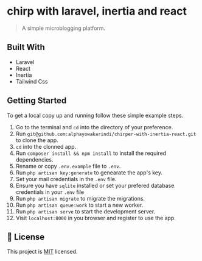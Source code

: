 # chirp with laravel, inertia and react

> A simple microblogging platform.


## Built With

- Laravel
- React
- Inertia
- Tailwind Css

## Getting Started

To get a local copy up and running follow these simple example steps.

1. Go to the terminal and `cd` into the directory of your preference.
2. Run `git@github.com:alphayowakarindi/chirper-with-inertia-react.git` to clone the app.
3. `cd` into the clonned app.
4. Run `composer install && npm install` to install the required dependencies.
5. Rename or copy `.env.example` file to `.env`.
6. Run `php artisan key:generate` to genearate the app's key.
7. Set your mail credentials in the `.env` file.
8. Ensure you have `sqlite` installed or set your prefered database credentials in your `.env` file
9. Run `php artisan migrate` to migrate the migrations.
10. Run `php artisan queue:work` to start a new worker.
11. Run `php artisan serve` to start the development server.
12. Visit `localhost:8000` in you browser and register to use the app.


## 📝 License

This project is [MIT](./MIT.md) licensed.
